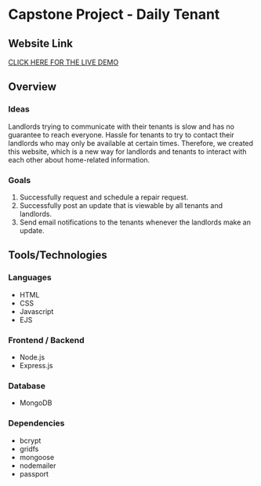 # Capstone Project - Daily Tenant

## Website Link
[CLICK HERE FOR THE LIVE DEMO](https://dailytenant.herokuapp.com/)


## Overview
### Ideas
Landlords trying to communicate with their tenants is slow and has no guarantee to reach everyone. 
Hassle for tenants to try to contact their landlords who may only be available at certain times.
Therefore, we created this website, which is a new way for landlords and tenants to interact with each other about home-related information.

### Goals
1. Successfully request and schedule a repair request. 
2. Successfully post an update that is viewable by all tenants and landlords. 
3. Send email notifications to the tenants whenever the landlords make an update. 

## Tools/Technologies
### Languages
- HTML
- CSS
- Javascript
- EJS

### Frontend / Backend
- Node.js
- Express.js

### Database
- MongoDB

### Dependencies
- bcrypt
- gridfs
- mongoose
- nodemailer
- passport
